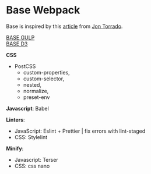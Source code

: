 # Base Webpack

Base is inspired by this [article](https://medium.com/@jontorrado/working-with-webpack-4-es6-postcss-with-preset-env-and-more-93b3d77db7b2) from [Jon Torrado](https://twitter.com/jontorrado).

[BASE GULP](https://github.com/jorgeatgu/base)   
[BASE D3](https://github.com/jorgeatgu/base-d3)   

**CSS**
  * PostCSS
    * custom-properties,   
    * custom-selector,   
    * nested,   
    * normalize,   
    * preset-env   
        
**Javascript**: Babel   

**Linters**:    
  * JavaScript: Eslint + Prettier | fix errors with lint-staged   
  * CSS: Stylelint   
    
**Minify**:    
  * Javascript: Terser   
  * CSS: css nano   

